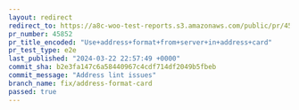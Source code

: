 ```yaml
---
layout: redirect
redirect_to: https://a8c-woo-test-reports.s3.amazonaws.com/public/pr/45852/e2e/index.html
pr_number: 45852
pr_title_encoded: "Use+address+format+from+server+in+address+card"
pr_test_type: e2e
last_published: "2024-03-22 22:57:49 +0000"
commit_sha: b2e3fa147c6a58440967c4cdf714df2049b5fbeb
commit_message: "Address lint issues"
branch_name: fix/address-format-card
passed: true
---
```

